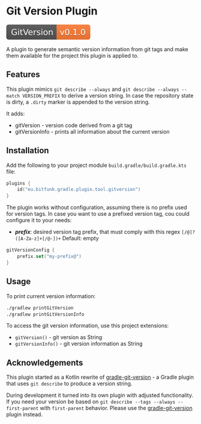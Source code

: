 # Git Version Plugin

[![ToolGitVersion](../../../docs/assets/images/badge-release-tool-git-version.svg)](https://central.sonatype.dev/namespace/eu.bitfunk.gradle.plugin.tool.gitversion)

A plugin to generate semantic version information from git tags and make them available for the project this plugin is applied to.

## Features

This plugin mimics `git describe --always` and `git describe --always --match VERSION_PREFIX` to derive a version string. In case the repository state is dirty, a `.dirty` marker is appended to the version string.

It adds:

- gitVersion - version code derived from a git tag
- gitVersionInfo - prints all information about the current version

## Installation

Add the following to your project module `build.gradle/build.gradle.kts` file:

```kotlin
plugins {
    id("eu.bitfunk.gradle.plugin.tool.gitversion")
}
```

The plugin works without configuration, assuming there is no prefix used for version tags. In case you want to use a prefixed version tag, cou could configure it to your needs:

- **_prefix_**: desired version tag prefix, that must comply with this regex `[/@]?([A-Za-z]+[/@-])+`
  Default: empty

```kotlin
gitVersionConfig {
    prefix.set("my-prefix@")
}
```

## Usage

To print current version information:

```bash
./gradlew printGitVersion
./gradlew printGitVersionInfo
```

To access the git version information, use this project extensions:

- `gitVersion()` - git version as String
- `gitVersionInfo()` - git version information as String

## Acknowledgements

This plugin started as a Kotlin rewrite of [gradle-git-version](https://github.com/palantir/gradle-git-version) - a Gradle plugin that uses `git describe` to produce a version string.

During development it turned into its own plugin with adjusted functionality. If you need your version be based on `git describe --tags --always --first-parent` with `first-parent` behavior. Please use the [gradle-git-version](https://github.com/palantir/gradle-git-version) plugin instead.
